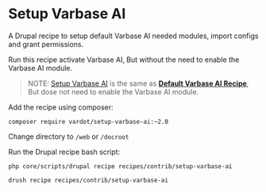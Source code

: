 # Setup Varbase AI

A Drupal recipe to setup default Varbase AI needed modules, import configs and grant permissions.

Run this recipe activate Varbase AI, But without the need to enable the Varbase AI module.

> NOTE: [Setup Varbase AI](https://github.com/vardot/setup-varbase-ai) is the same as [**Default Varbase AI Recipe**](https://git.drupalcode.org/project/varbase\_ai/-/blob/1.0.x/recipes/default/recipe.yml?ref\_type=heads), But dose not need to enable the Varbase AI module.

Add the recipe using composer:
```
composer require vardot/setup-varbase-ai:~2.0
```

Change directory to `/web` or `/docroot`

Run the Drupal recipe bash script:
```
php core/scripts/drupal recipe recipes/contrib/setup-varbase-ai
```

```
drush recipe recipes/contrib/setup-varbase-ai
```
